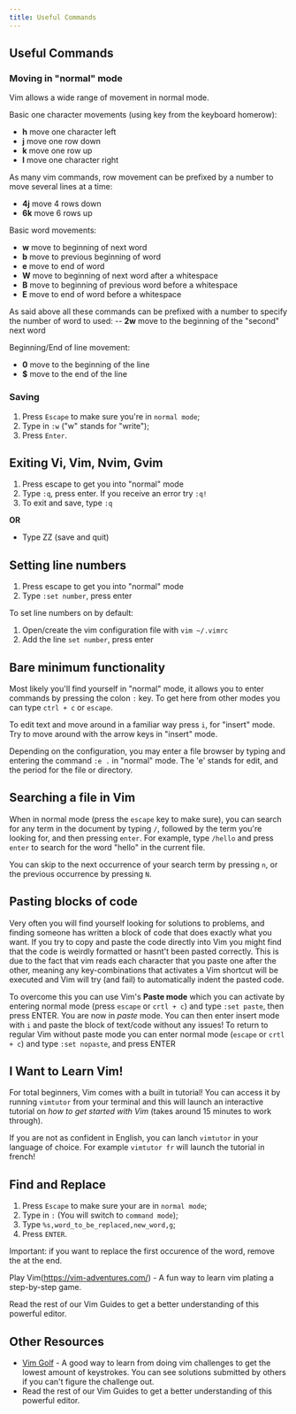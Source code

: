 ```yaml
---
title: Useful Commands
---
```

## Useful Commands

### Moving in "normal" mode

Vim allows a wide range of movement in normal mode.

Basic one character movements (using key from the keyboard homerow):
- **h**   move one character left
- **j**   move one row down
- **k**   move one row up
- **l**   move one character right

As many vim commands, row movement can be prefixed by a number to move several lines at a time:
- **4j**  move 4 rows down
- **6k**  move 6 rows up

Basic word movements:
- **w**   move to beginning of next word
- **b**   move to previous beginning of word
- **e**   move to end of word
- **W**   move to beginning of next word after a whitespace
- **B**   move to beginning of previous word before a whitespace
- **E**   move to end of word before a whitespace

As said above all these commands can be prefixed with a number to specify the number of word to used:
-- **2w** move to the beginning of the "second" next word

Beginning/End of line movement:
- **0**   move to the beginning of the line
- **$**   move to the end of the line

### Saving
1. Press `Escape` to make sure you're in `normal mode`;
2. Type in `:w` ("w" stands for "write");
3. Press `Enter`.

## Exiting Vi, Vim, Nvim, Gvim
1. Press escape to get you into "normal" mode
2. Type `:q`, press enter. If you receive an error try `:q!`
3. To exit and save, type `:q`

**OR**
- Type ZZ (save and quit)

## Setting line numbers
1. Press escape to get you into "normal" mode
2. Type `:set number`, press enter

To set line numbers on by default:
1. Open/create the vim configuration file with `vim ~/.vimrc`
2. Add the line `set number`, press enter

## Bare minimum functionality

Most likely you'll find yourself in "normal" mode, it allows you to enter commands by pressing the colon `:` key.
To get here from other modes you can type `ctrl + c` or `escape`.

To edit text and move around in a familiar way press `i`, for "insert" mode.
Try to move around with the arrow keys in "insert" mode.

Depending on the configuration, you may enter a file browser by typing and entering the command `:e .` in "normal" mode. The 'e' stands for edit, and the period for the file or directory.

## Searching a file in Vim

When in normal mode (press the `escape` key to make sure), you can search for any term in the document by typing `/`, followed by the term you're looking for, and then pressing `enter`. For example, type `/hello` and press `enter` to search for the word "hello" in the current file.

You can skip to the next occurrence of your search term by pressing `n`, or the previous occurrence by pressing `N`.

## Pasting blocks of code

Very often you will find yourself looking for solutions to problems, and finding someone has written a block of code that does exactly what you want.
If you try to copy and paste the code directly into Vim you might find that the code is weirdly formatted or hasnt't been pasted correctly.
This is due to the fact that vim reads each character that you paste one after the other, meaning any key-combinations that activates a Vim shortcut will be executed and Vim will try (and fail) to automatically indent the pasted code.

To overcome this you can use Vim's **Paste mode** which you can activate by entering normal mode (press `escape` or `crtl + c`) and type `:set paste`, then press ENTER.
You are now in *paste* mode.
You can then enter insert mode with `i` and paste the block of text/code without any issues!
To return to regular Vim without paste mode you can enter normal mode (`escape` or `crtl + c`) and type `:set nopaste`, and press ENTER

## I Want to Learn Vim!

For total beginners, Vim comes with a built in tutorial! You can access it by running `vimtutor` from your terminal and this will launch an interactive tutorial on *how to get started with Vim* (takes around 15 minutes to work through).

If you are not as confident in English, you can lanch `vimtutor` in your language of choice. For example `vimtutor fr` will launch the tutorial in french!

## Find and Replace
1. Press `Escape` to make sure your are in `normal mode`;
2. Type in `:` (You will switch to `command mode`);
3. Type `%s,word_to_be_replaced,new_word,g`;
4. Press `ENTER`.

Important: if you want to replace the first occurence of the word, remove the at the end.

Play Vim(https://vim-adventures.com/) - A fun way to learn vim plating a step-by-step game.

Read the rest of our Vim Guides to get a better understanding of this powerful editor.

## Other Resources

- <a href='https://vimgolf.com/' target='_blank' rel='nofollow'>Vim Golf</a> - A good way to learn from doing vim challenges to get the lowest amount of keystrokes. You can see solutions submitted by others if you can't figure the challenge out.
- Read the rest of our Vim Guides to get a better understanding of this powerful editor.